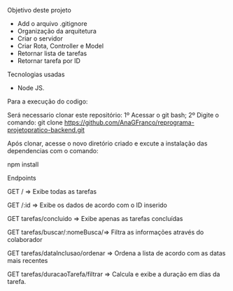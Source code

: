 Objetivo deste projeto

- Add o arquivo .gitignore
- Organização da arquitetura
- Criar o servidor
- Criar Rota, Controller e Model
- Retornar lista de tarefas
- Retornar tarefa por ID

Tecnologias usadas
- Node JS.

Para a execução do codigo:

Será necessario clonar este repositório:
 1º Acessar o git bash;
 2º Digite o comando:
git clone https://github.com/AnaGFranco/reprograma-projetopratico-backend.git 

Após clonar, acesse o novo diretório criado e excute a instalação das dependencias com o comando:

npm install 


Endpoints 

GET / => Exibe todas as tarefas

GET /:id => Exibe os dados de acordo com o ID inserido

GET tarefas/concluido => Exibe apenas as tarefas concluídas

GET tarefas/buscar/:nomeBusca/=> Filtra as informações através do colaborador

GET tarefas/dataInclusao/ordenar => Ordena a lista de acordo com as datas mais recentes

GET tarefas/duracaoTarefa/filtrar => Calcula e exibe a duração em dias da tarefa.
